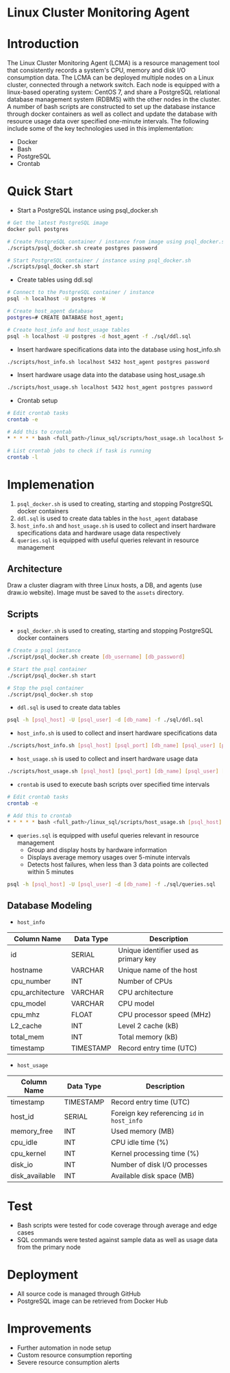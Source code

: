 # Linux Cluster Monitoring Agent

# Introduction
The Linux Cluster Monitoring Agent (LCMA) is a resource management tool that consistently records a system's CPU, memory and disk I/O consumption data. The LCMA can be deployed multiple nodes on a Linux cluster, connected through a network switch. Each node is equipped with a linux-based operating system: CentOS 7, and share a PostgreSQL relational database management system (RDBMS) with the other nodes in the cluster. A number of bash scripts are constructed to set up the database instance through docker containers as well as collect and update the database with resource usage data over specified one-minute intervals. The following include some of the key technologies used in this implementation:

- Docker
- Bash
- PostgreSQL
- Crontab

# Quick Start

- Start a PostgreSQL instance using psql_docker.sh

```bash
# Get the latest PostgreSQL image
docker pull postgres

# Create PostgreSQL container / instance from image using psql_docker.sh
./scripts/psql_docker.sh create postgres password

# Start PostgreSQL container / instance using psql_docker.sh
./scripts/psql_docker.sh start
```

- Create tables using ddl.sql

```bash
# Connect to the PostgreSQL container / instance
psql -h localhost -U postgres -W

# Create host_agent database
postgres=# CREATE DATABASE host_agent;

# Create host_info and host_usage tables
psql -h localhost -U postgres -d host_agent -f ./sql/ddl.sql
```

- Insert hardware specifications data into the database using host_info.sh

```bash
./scripts/host_info.sh localhost 5432 host_agent postgres password
```

- Insert hardware usage data into the database using host_usage.sh

```bash
./scripts/host_usage.sh localhost 5432 host_agent postgres password
```

- Crontab setup

```bash
# Edit crontab tasks
crontab -e

# Add this to crontab
* * * * * bash <full_path>/linux_sql/scripts/host_usage.sh localhost 5432 host_agent postgres password > /tmp/host_usage.log

# List crontab jobs to check if task is running
crontab -l
```

# Implemenation

1. `psql_docker.sh` is used to creating, starting and stopping PostgreSQL docker containers
2. `ddl.sql` is used to create data tables in the `host_agent` database
3. `host_info.sh` and `host_usage.sh` is used to collect and insert hardware specifications data and hardware usage data respectively
4. `queries.sql` is equipped with useful queries relevant in resource management

## Architecture
Draw a cluster diagram with three Linux hosts, a DB, and agents (use draw.io website). Image must be saved to the `assets` directory.

## Scripts

- `psql_docker.sh` is used to creating, starting and stopping PostgreSQL docker containers

```bash
# Create a psql instance
./script/psql_docker.sh create [db_username] [db_password]

# Start the psql container
./script/psql_docker.sh start

# Stop the psql container
./script/psql_docker.sh stop
```

- `ddl.sql` is used to create data tables

```bash
psql -h [psql_host] -U [psql_user] -d [db_name] -f ./sql/ddl.sql
```

- `host_info.sh` is used to collect and insert hardware specifications data

```bash
./scripts/host_info.sh [psql_host] [psql_port] [db_name] [psql_user] [psql_password]
```

- `host_usage.sh` is used to collect and insert hardware usage data

```bash
./scripts/host_usage.sh [psql_host] [psql_port] [db_name] [psql_user] [psql_password]
```

- `crontab` is used to execute bash scripts over specified time intervals

```bash
# Edit crontab tasks
crontab -e

# Add this to crontab
* * * * * bash <full_path>/linux_sql/scripts/host_usage.sh [psql_host] [psql_port] [db_name] [psql_user] [psql_password] > /tmp/host_usage.log
```

- `queries.sql` is equipped with useful queries relevant in resource management
  - Group and display hosts by hardware information
  - Displays average memory usages over 5-minute intervals
  - Detects host failures, when less than 3 data points are collected within 5 minutes

```bash
psql -h [psql_host] -U [psql_user] -d [db_name] -f ./sql/queries.sql
```

## Database Modeling

- `host_info`

Column Name | Data Type | Description
---------- | ---------- | ----------
id | SERIAL | Unique identifier used as primary key
hostname | VARCHAR | Unique name of the host
cpu_number | INT | Number of CPUs
cpu_architecture | VARCHAR | CPU architecture
cpu_model | VARCHAR | CPU model
cpu_mhz | FLOAT | CPU processor speed (MHz)
L2_cache | INT | Level 2 cache (kB)
total_mem | INT | Total memory (kB)
timestamp | TIMESTAMP | Record entry time (UTC)

- `host_usage`

Column Name | Data Type | Description
---------- | ---------- | ----------
timestamp | TIMESTAMP | Record entry time (UTC)
host_id | SERIAL | Foreign key referencing `id` in `host_info`
memory_free | INT | Used memory (MB)
cpu_idle | INT | CPU idle time (%)
cpu_kernel | INT | Kernel processing time (%)
disk_io | INT | Number of disk I/O processes
disk_available | INT | Available disk space (MB)

# Test

- Bash scripts were tested for code coverage through average and edge cases
- SQL commands were tested against sample data as well as usage data from the primary node

# Deployment

- All source code is managed through GitHub
- PostgreSQL image can be retrieved from Docker Hub

# Improvements

- Further automation in node setup
- Custom resource consumption reporting
- Severe resource consumption alerts